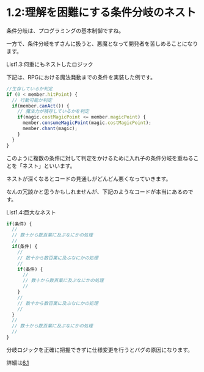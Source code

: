# 1.2:理解を困難にする条件分岐のネスト

条件分岐は、プログラミングの基本制御ですね。

一方で、条件分岐をずさんに扱うと、悪魔となって開発者を苦しめることになります。

List1.3:何重にもネストしたロジック

下記は、RPGにおける魔法発動までの条件を実装した例です。

```ts
//生存しているか判定
if (0 < member.hitPoint) {
  // 行動可能か判定
  if(member.canAct()) {
    // 魔法力が残存しているかを判定
    if(magic.costMagicPoint <= member.magicPoint) {
      member.consumeMagicPoint(magic.costMagicPoint);
      member.chant(magic);
    }
  }
}
```

このように複数の条件に対して判定をかけるために入れ子の条件分岐を重ねることを「ネスト」といいます。

ネストが深くなるとコードの見通しがどんどん悪くなっていきます。

なんの冗談かと思うかもしれませんが、下記のようなコードが本当にあるのです。

List1.4:巨大なネスト

```ts
if(条件) {
  //
  // 数十から数百業に及ぶなにかの処理
  //
  if(条件) {
    //
    // 数十から数百業に及ぶなにかの処理
    //
    if(条件) {
      //
      // 数十から数百業に及ぶなにかの処理
      //
    }
    //
    // 数十から数百業に及ぶなにかの処理
    //
  }
  //
  // 数十から数百業に及ぶなにかの処理
  //
}
```

分岐ロジックを正確に把握できずに仕様変更を行うとバグの原因になります。

詳細は[6.1](../Chapter6/6.1:条件分岐のネストによる可読性低下.md)